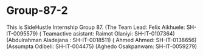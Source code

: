 # Group-87-2
This is SideHustle Internship Group 87. (The Team Lead: Felix Aikhuele: SH-IT-0095579) ( Teamactive asistant: Raimot Olaniyi: SH-IT-0107364) (Abdulrahman Aladejana : SH-IT-0018511) ( Ahmed Ahmed: SH-IT-0138656) (Assumpta Odibeli: SH-IT-004475) (Aghedo Osakpanwam: SH-IT-0059279) 
